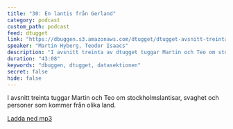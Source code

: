 ```yaml
---
title: "30: En lantis från Gerland"
category: podcast
custom_path: podcast
feed: dtugget
link: "https://dbuggen.s3.amazonaws.com/dtugget/dtugget-avsnitt-treinta.mp3"
speaker: "Martin Hyberg, Teodor Isaacs"
description: "I avsnitt treinta av dtugget tuggar Martin och Teo om stockholmslantisar, svaghet och personer som kommer från olika land."
duration: "43:08"
keywords: "dbuggen, dtugget, datasektionen"
secret: false
hide: false
---
```

<script src="/audiojs/audio.min.js"></script>
<script>
  audiojs.events.ready(function() {
    var as = audiojs.createAll();
  });
</script>

I avsnitt treinta tuggar Martin och Teo om stockholmslantisar, svaghet och personer som kommer från olika land.

<audio src="{{ page.link }}" preload="auto"></audio>

<p class="center">
  <a class="center" href="{{ page.link }}">Ladda ned mp3</a>
</p>
